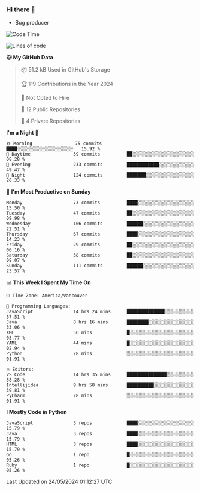 ### Hi there 👋
* Bug producer


<!--START_SECTION:waka-->
![Code Time](http://img.shields.io/badge/Code%20Time-1%2C286%20hrs%2038%20mins-blue)

![Lines of code](https://img.shields.io/badge/From%20Hello%20World%20I%27ve%20Written-188.4%20thousand%20lines%20of%20code-blue)

**🐱 My GitHub Data** 

> 📦 51.2 kB Used in GitHub's Storage 
 > 
> 🏆 119 Contributions in the Year 2024
 > 
> 🚫 Not Opted to Hire
 > 
> 📜 12 Public Repositories 
 > 
> 🔑 4 Private Repositories 
 > 
**I'm a Night 🦉** 

```text
🌞 Morning                75 commits          ████░░░░░░░░░░░░░░░░░░░░░   15.92 % 
🌆 Daytime                39 commits          ██░░░░░░░░░░░░░░░░░░░░░░░   08.28 % 
🌃 Evening                233 commits         ████████████░░░░░░░░░░░░░   49.47 % 
🌙 Night                  124 commits         ███████░░░░░░░░░░░░░░░░░░   26.33 % 
```
📅 **I'm Most Productive on Sunday** 

```text
Monday                   73 commits          ████░░░░░░░░░░░░░░░░░░░░░   15.50 % 
Tuesday                  47 commits          ██░░░░░░░░░░░░░░░░░░░░░░░   09.98 % 
Wednesday                106 commits         ██████░░░░░░░░░░░░░░░░░░░   22.51 % 
Thursday                 67 commits          ████░░░░░░░░░░░░░░░░░░░░░   14.23 % 
Friday                   29 commits          ██░░░░░░░░░░░░░░░░░░░░░░░   06.16 % 
Saturday                 38 commits          ██░░░░░░░░░░░░░░░░░░░░░░░   08.07 % 
Sunday                   111 commits         ██████░░░░░░░░░░░░░░░░░░░   23.57 % 
```


📊 **This Week I Spent My Time On** 

```text
🕑︎ Time Zone: America/Vancouver

💬 Programming Languages: 
JavaScript               14 hrs 24 mins      ██████████████░░░░░░░░░░░   57.51 % 
Java                     8 hrs 16 mins       ████████░░░░░░░░░░░░░░░░░   33.06 % 
XML                      56 mins             █░░░░░░░░░░░░░░░░░░░░░░░░   03.77 % 
YAML                     44 mins             █░░░░░░░░░░░░░░░░░░░░░░░░   02.94 % 
Python                   28 mins             ░░░░░░░░░░░░░░░░░░░░░░░░░   01.91 % 

🔥 Editors: 
VS Code                  14 hrs 35 mins      ███████████████░░░░░░░░░░   58.28 % 
Intellijidea             9 hrs 58 mins       ██████████░░░░░░░░░░░░░░░   39.81 % 
PyCharm                  28 mins             ░░░░░░░░░░░░░░░░░░░░░░░░░   01.91 % 
```

**I Mostly Code in Python** 

```text
JavaScript               3 repos             ████░░░░░░░░░░░░░░░░░░░░░   15.79 % 
Java                     3 repos             ████░░░░░░░░░░░░░░░░░░░░░   15.79 % 
HTML                     3 repos             ████░░░░░░░░░░░░░░░░░░░░░   15.79 % 
Go                       1 repo              █░░░░░░░░░░░░░░░░░░░░░░░░   05.26 % 
Ruby                     1 repo              █░░░░░░░░░░░░░░░░░░░░░░░░   05.26 % 
```




 Last Updated on 24/05/2024 01:12:27 UTC
<!--END_SECTION:waka-->
